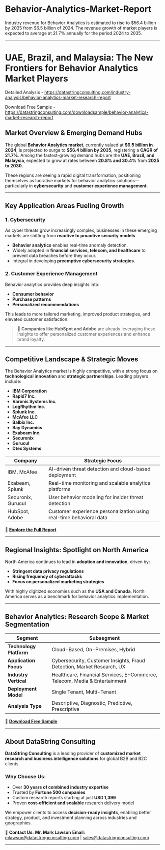 # Behavior-Analytics-Market-Report

Industry revenue for Behavior Analytics is estimated to rise to $56.4 billion by 2035 from $6.5 billion of 2024. The revenue growth of market players is expected to average at 21.7% annually for the period 2024 to 2035.

---

# **UAE, Brazil, and Malaysia: The New Frontiers for Behavior Analytics Market Players**

Detailed Analysis - https://datastringconsulting.com/industry-analysis/behavior-analytics-market-research-report

Download Free Sample - https://datastringconsulting.com/downloadsample/behavior-analytics-market-research-report

## **Market Overview & Emerging Demand Hubs**

The global **Behavior Analytics market**, currently valued at **\$6.5 billion in 2024**, is projected to surge to **\$56.4 billion by 2035**, registering a **CAGR of 21.7%**. Among the fastest-growing demand hubs are the **UAE, Brazil, and Malaysia**, expected to grow at rates between **20.8% and 30.4%** from **2025 to 2030**.

These regions are seeing a rapid digital transformation, positioning themselves as lucrative markets for behavior analytics solutions—particularly in **cybersecurity** and **customer experience management**.

---

## **Key Application Areas Fueling Growth**

### **1. Cybersecurity**

As cyber threats grow increasingly complex, businesses in these emerging markets are shifting from **reactive to proactive security models**.

* **Behavior analytics** enables real-time anomaly detection.
* Widely adopted in **financial services, telecom, and healthcare** to prevent data breaches before they occur.
* Integral in developing **preemptive cybersecurity strategies**.

### **2. Customer Experience Management**

Behavior analytics provides deep insights into:

* **Consumer behavior**
* **Purchase patterns**
* **Personalized recommendations**

This leads to more tailored marketing, improved product strategies, and elevated customer satisfaction.

> 📌 **Companies like HubSpot and Adobe** are already leveraging these insights to offer personalized customer experiences and enhance brand loyalty.

---

## **Competitive Landscape & Strategic Moves**

The Behavior Analytics market is highly competitive, with a strong focus on **technological innovation** and **strategic partnerships**. Leading players include:

* **IBM Corporation**
* **Rapid7 Inc.**
* **Varonis Systems Inc.**
* **LogRhythm Inc.**
* **Splunk Inc.**
* **McAfee LLC**
* **Balbix Inc.**
* **Bay Dynamics**
* **Exabeam Inc.**
* **Securonix**
* **Gurucul**
* **Dtex Systems**

| **Company**        | **Strategic Focus**                                                 |
| ------------------ | ------------------------------------------------------------------- |
| IBM, McAfee        | AI-driven threat detection and cloud-based deployment               |
| Exabeam, Splunk    | Real-time monitoring and scalable analytics platforms               |
| Securonix, Gurucul | User behavior modeling for insider threat detection                 |
| HubSpot, Adobe     | Customer experience personalization using real-time behavioral data |

📘 **[Explore the Full Report](https://datastringconsulting.com/industry-analysis/behavior-analytics-market-research-report)**

---

## **Regional Insights: Spotlight on North America**

North America continues to lead in **adoption and innovation**, driven by:

* **Stringent data privacy regulations**
* **Rising frequency of cyberattacks**
* **Focus on personalized marketing strategies**

With highly digitized economies such as the **USA and Canada**, North America serves as a benchmark for behavior analytics implementation.

---

## **Behavior Analytics: Research Scope & Market Segmentation**

| **Segment**             | **Subsegment**                                                             |
| ----------------------- | -------------------------------------------------------------------------- |
| **Technology Platform** | Cloud-Based, On-Premises, Hybrid                                           |
| **Application Focus**   | Cybersecurity, Customer Insights, Fraud Detection, Market Research, UX     |
| **Industry Vertical**   | Healthcare, Financial Services, E-Commerce, Telecom, Media & Entertainment |
| **Deployment Model**    | Single Tenant, Multi-Tenant                                                |
| **Analysis Type**       | Descriptive, Diagnostic, Predictive, Prescriptive                          |

📄 **[Download Free Sample](https://datastringconsulting.com/downloadsample/behavior-analytics-market-research-report)**

---

## **About DataString Consulting**

**DataString Consulting** is a leading provider of **customized market research and business intelligence solutions** for global B2B and B2C clients.

### **Why Choose Us:**

* Over **30 years of combined industry expertise**
* Trusted by **Fortune 500 companies**
* Custom research reports starting at just **USD 1,399**
* Proven **cost-efficient and scalable** research delivery model

We empower clients to access **decision-ready insights**, enabling better strategy, product, and investment planning across industries and geographies.

📩 **Contact Us:**
**Mr. Mark Lawson**
**Email:** [mlawson@datastringconsulting.com](mailto:mlawson@datastringconsulting.com) | [sales@datastringconsulting.com](mailto:sales@datastringconsulting.com)

---
